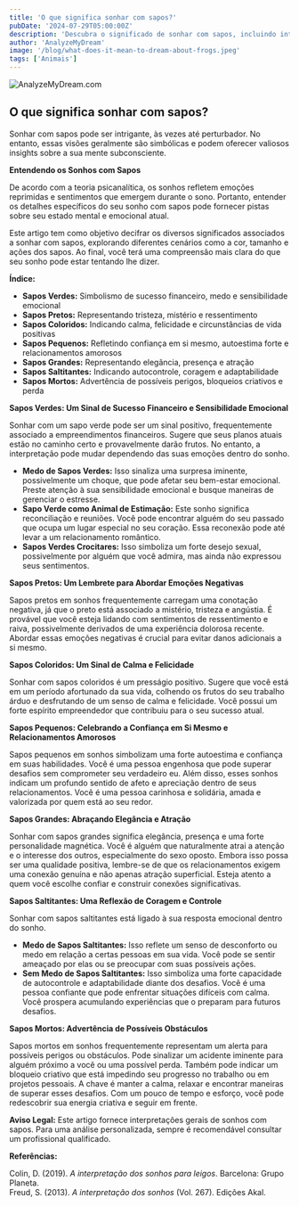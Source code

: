 ```yaml
---
title: 'O que significa sonhar com sapos?'
pubDate: '2024-07-29T05:00:00Z'
description: 'Descubra o significado de sonhar com sapos, incluindo interpretações de sapos verdes, pretos, pequenos, grandes e saltitantes.'
author: 'AnalyzeMyDream'
image: '/blog/what-does-it-mean-to-dream-about-frogs.jpeg'
tags: ['Animais']
---
```


![AnalyzeMyDream.com](/blog/what-does-it-mean-to-dream-about-frogs.jpeg)

## O que significa sonhar com sapos?

Sonhar com sapos pode ser intrigante, às vezes até perturbador. No entanto, essas visões geralmente são simbólicas e podem oferecer valiosos insights sobre a sua mente subconsciente.

**Entendendo os Sonhos com Sapos**

De acordo com a teoria psicanalítica, os sonhos refletem emoções reprimidas e sentimentos que emergem durante o sono. Portanto, entender os detalhes específicos do seu sonho com sapos pode fornecer pistas sobre seu estado mental e emocional atual.

Este artigo tem como objetivo decifrar os diversos significados associados a sonhar com sapos, explorando diferentes cenários como a cor, tamanho e ações dos sapos. Ao final, você terá uma compreensão mais clara do que seu sonho pode estar tentando lhe dizer.

**Índice:**

- **Sapos Verdes:** Simbolismo de sucesso financeiro, medo e sensibilidade emocional
- **Sapos Pretos:** Representando tristeza, mistério e ressentimento
- **Sapos Coloridos:** Indicando calma, felicidade e circunstâncias de vida positivas
- **Sapos Pequenos:** Refletindo confiança em si mesmo, autoestima forte e relacionamentos amorosos
- **Sapos Grandes:** Representando elegância, presença e atração
- **Sapos Saltitantes:** Indicando autocontrole, coragem e adaptabilidade
- **Sapos Mortos:** Advertência de possíveis perigos, bloqueios criativos e perda

**Sapos Verdes: Um Sinal de Sucesso Financeiro e Sensibilidade Emocional**

Sonhar com um sapo verde pode ser um sinal positivo, frequentemente associado a empreendimentos financeiros. Sugere que seus planos atuais estão no caminho certo e provavelmente darão frutos. No entanto, a interpretação pode mudar dependendo das suas emoções dentro do sonho.

- **Medo de Sapos Verdes:** Isso sinaliza uma surpresa iminente, possivelmente um choque, que pode afetar seu bem-estar emocional. Preste atenção à sua sensibilidade emocional e busque maneiras de gerenciar o estresse.
- **Sapo Verde como Animal de Estimação:** Este sonho significa reconciliação e reuniões. Você pode encontrar alguém do seu passado que ocupa um lugar especial no seu coração. Essa reconexão pode até levar a um relacionamento romântico.
- **Sapos Verdes Crocitares:** Isso simboliza um forte desejo sexual, possivelmente por alguém que você admira, mas ainda não expressou seus sentimentos.

**Sapos Pretos: Um Lembrete para Abordar Emoções Negativas**

Sapos pretos em sonhos frequentemente carregam uma conotação negativa, já que o preto está associado a mistério, tristeza e angústia. É provável que você esteja lidando com sentimentos de ressentimento e raiva, possivelmente derivados de uma experiência dolorosa recente. Abordar essas emoções negativas é crucial para evitar danos adicionais a si mesmo.

**Sapos Coloridos: Um Sinal de Calma e Felicidade**

Sonhar com sapos coloridos é um presságio positivo. Sugere que você está em um período afortunado da sua vida, colhendo os frutos do seu trabalho árduo e desfrutando de um senso de calma e felicidade. Você possui um forte espírito empreendedor que contribuiu para o seu sucesso atual.

**Sapos Pequenos: Celebrando a Confiança em Si Mesmo e Relacionamentos Amorosos**

Sapos pequenos em sonhos simbolizam uma forte autoestima e confiança em suas habilidades. Você é uma pessoa engenhosa que pode superar desafios sem comprometer seu verdadeiro eu. Além disso, esses sonhos indicam um profundo sentido de afeto e apreciação dentro de seus relacionamentos. Você é uma pessoa carinhosa e solidária, amada e valorizada por quem está ao seu redor.

**Sapos Grandes: Abraçando Elegância e Atração**

Sonhar com sapos grandes significa elegância, presença e uma forte personalidade magnética. Você é alguém que naturalmente atrai a atenção e o interesse dos outros, especialmente do sexo oposto. Embora isso possa ser uma qualidade positiva, lembre-se de que os relacionamentos exigem uma conexão genuína e não apenas atração superficial. Esteja atento a quem você escolhe confiar e construir conexões significativas.

**Sapos Saltitantes: Uma Reflexão de Coragem e Controle**

Sonhar com sapos saltitantes está ligado à sua resposta emocional dentro do sonho.

- **Medo de Sapos Saltitantes:** Isso reflete um senso de desconforto ou medo em relação a certas pessoas em sua vida. Você pode se sentir ameaçado por elas ou se preocupar com suas possíveis ações.
- **Sem Medo de Sapos Saltitantes:** Isso simboliza uma forte capacidade de autocontrole e adaptabilidade diante dos desafios. Você é uma pessoa confiante que pode enfrentar situações difíceis com calma. Você prospera acumulando experiências que o preparam para futuros desafios.

**Sapos Mortos: Advertência de Possíveis Obstáculos**

Sapos mortos em sonhos frequentemente representam um alerta para possíveis perigos ou obstáculos. Pode sinalizar um acidente iminente para alguém próximo a você ou uma possível perda. Também pode indicar um bloqueio criativo que está impedindo seu progresso no trabalho ou em projetos pessoais. A chave é manter a calma, relaxar e encontrar maneiras de superar esses desafios. Com um pouco de tempo e esforço, você pode redescobrir sua energia criativa e seguir em frente.

**Aviso Legal:** Este artigo fornece interpretações gerais de sonhos com sapos. Para uma análise personalizada, sempre é recomendável consultar um profissional qualificado.

**Referências:**

Colin, D. (2019). *A interpretação dos sonhos para leigos*. Barcelona: Grupo Planeta.  
Freud, S. (2013). *A interpretação dos sonhos* (Vol. 267). Edições Akal.
